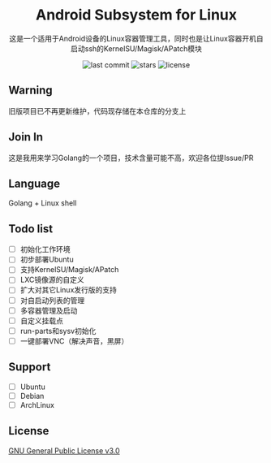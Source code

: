 <div align="center">

# Android Subsystem for Linux
这是一个适用于Android设备的Linux容器管理工具，同时也是让Linux容器开机自启动ssh的KernelSU/Magisk/APatch模块

![last commit](https://img.shields.io/github/last-commit/yaoxiaonie/asl)
![stars](https://img.shields.io/github/stars/yaoxiaonie/asl)
![license](https://img.shields.io/github/license/yaoxiaonie/asl)

</div>

## Warning
旧版项目已不再更新维护，代码现存储在本仓库的分支上

## Join In
这是我用来学习Golang的一个项目，技术含量可能不高，欢迎各位提Issue/PR

## Language
Golang + Linux shell

## Todo list
- [ ] 初始化工作环境
- [ ] 初步部署Ubuntu
- [ ] 支持KernelSU/Magisk/APatch
- [ ] LXC镜像源的自定义
- [ ] 扩大对其它Linux发行版的支持
- [ ] 对自启动列表的管理
- [ ] 多容器管理及启动
- [ ] 自定义挂载点
- [ ] run-parts和sysv初始化
- [ ] 一键部署VNC（解决声音，黑屏）

## Support
- [ ] Ubuntu
- [ ] Debian
- [ ] ArchLinux

## License
[GNU General Public License v3.0](https://github.com/yaoxiaonie/asl/blob/master/LICENSE)
